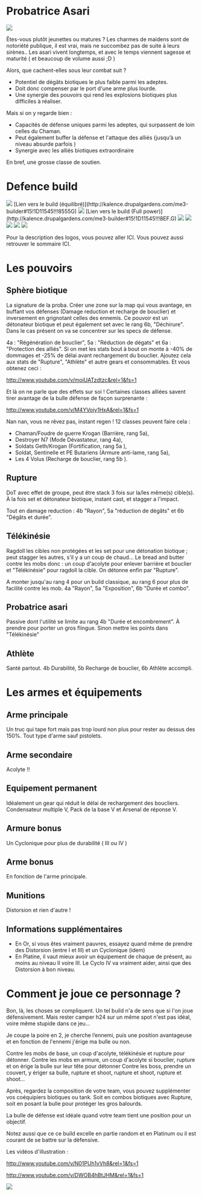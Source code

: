
Probatrice Asari
================

<img src="http://img15.hostingpics.net/pics/770027dailysketch1118asariadeptbythekarld6uqg4t.jpg" />

Êtes-vous plutôt jeunettes ou matures ? Les charmes de maidens sont de notoriété publique, il est vrai, mais ne succombez pas de suite à leurs sirènes..
Les asari vivent longtemps, et avec le temps viennent sagesse et maturité ( et beaucoup de volume aussi  ;D )

Alors, que cachent-elles sous leur combat suit ?

 * Potentiel de dégâts biotiques le plus faible parmi les adeptes.
 * Doit donc compenser par le port d'une arme plus lourde.
 * Une synergie des pouvoirs qui rend les explosions biotiques plus difficiles à réaliser.

Mais si on y regarde bien :

 * Capacités de défense uniques parmi les adeptes, qui surpassent de loin celles du Chaman.
 * Peut également buffer la défense et l'attaque des alliés (jusqu’à un niveau absurde parfois )
 * Synergie avec les alliés biotiques extraordinaire

En bref, une grosse classe de soutien.

Defence build
=============

<img src="http://img15.hostingpics.net/pics/340736asariequilibre.jpg" />
[Lien vers le build (équilibré)](http://kalence.drupalgardens.com/me3-builder#15!1D11545!!!8555G)

<img src="http://img15.hostingpics.net/pics/749188asarifullpower.jpg" />
[Lien vers le build (Full power)](http://kalence.drupalgardens.com/me3-builder#15!1D11545!!!8EF.G)


<img src="https://raw.githubusercontent.com/tst2005/me3/master/static/img/logo1-or-et-platine.png" />
<img src="https://raw.githubusercontent.com/tst2005/me3/master/static/img/logo2-3etoiles.png" />
<img src="https://raw.githubusercontent.com/tst2005/me3/master/static/img/logo3-jaune.png" />
<img src="https://raw.githubusercontent.com/tst2005/me3/master/static/img/logo4-3etoiles.png" />
<img src="https://raw.githubusercontent.com/tst2005/me3/master/static/img/logo5-3etoiles.png" />

Pour la description des logos, vous pouvez aller ICI. Vous pouvez aussi retrouver le sommaire ICI. 

Les pouvoirs
============

## Sphère biotique

La signature de la proba. Créer une zone sur la map qui vous avantage, en buffant vos défenses (Damage reduction et recharge de bouclier) et inversement en grignotant celles des ennemis.
Ce pouvoir est un détonateur biotique et peut également set avec le rang 6b, "Déchirure".
Dans le cas présent on va se concentrer sur les specs de défense.

4a : "Régénération de bouclier", 5a : "Réduction de dégats" et 6a : "Protection des alliés".
Si on met les stats bout à bout on monte à -40% de dommages et -25% de délai avant rechargement du bouclier.
Ajoutez cela aux stats de "Rupture", "Athlète" et autre gears et consommables. Et vous obtenez ceci :

http://www.youtube.com/v/moiUATzdtzc&rel=1&fs=1

Et là on ne parle que des effets sur soi ! Certaines classes alliées savent tirer avantage de la bulle défense de façon surprenante :

http://www.youtube.com/v/M4YVoiy1HxA&rel=1&fs=1

Nan nan, vous ne rêvez pas, instant regen ! 12 classes peuvent faire cela :
 * Chaman/Foudre de guerre Krogan (Barrière, rang 5a),
 * Destroyer N7 (Mode Dévastateur, rang 4a),
 * Soldats Geth/Krogan (Fortification, rang 5a ),
 * Soldat, Sentinelle et PE Butariens (Armure anti-lame, rang 5a),
 * Les 4 Volus (Recharge de bouclier, rang 5b ).

## Rupture

DoT avec effet de groupe, peut être stack 3 fois sur la/les même(s) cible(s).
À la fois set et détonateur biotique, instant cast, et stagger a l'impact.

Tout en damage reduction : 4b "Rayon", 5a "réduction de dégâts" et 6b "Dégâts et durée".

## Télékinésie

Ragdoll les cibles non protégées et les set pour une détonation biotique ; peut stagger les autres, s'il y a un coup de chaud...
Le bread and butter contre les mobs donc : un coup d'acolyte pour enlever barrière et bouclier et "Télékinésie" pour ragdoll la cible. On détonne enfin par "Rupture".

A monter jusqu'au rang 4 pour un build classique, au rang 6 pour plus de facilité contre les mob.
4a "Rayon", 5a "Exposition", 6b "Durée et combo".

## Probatrice asari

Passive dont l'utilité se limite au rang 4b "Durée et encombrement".
À prendre pour porter un gros flingue. Sinon mettre les points dans "Télékinésie"

## Athlète

Santé partout.
4b Durabilité, 5b Recharge de bouclier, 6b Athlète accompli.

Les armes et équipements
========================

## Arme principale

Un truc qui tape fort mais pas trop lourd non plus pour rester au dessus des 150%.
Tout type d'arme sauf pistolets.

## Arme secondaire

Acolyte !!

## Equipement permanent

Idéalement un gear qui réduit le délai de rechargement des boucliers.
Condensateur multiple V, Pack de la base V et Arsenal de réponse V.

## Armure bonus

Un Cyclonique pour plus de durabilité ( III ou IV )

## Arme bonus

En fonction de l'arme principale.

## Munitions

Distorsion et rien d'autre !

## Informations supplémentaires

 * En Or, si vous êtes vraiment pauvres, essayez quand même de prendre des Distorsion (entre I et III) et un Cyclonique (idem)
 * En Platine, il vaut mieux avoir un équipement de chaque de présent, au moins au niveau II voire III. Le Cyclo IV va vraiment aider, ainsi que des Distorsion à bon niveau.

Comment je joue ce personnage ?
===============================

Bon, là, les choses se compliquent. Un tel build n'a de sens que si l'on joue défensivement.
Mais rester camper h24 sur un même spot n'est pas idéal, voire même stupide dans ce jeu...

Je coupe la poire en 2, je cherche l’ennemi, puis une position avantageuse et en fonction de l'ennemi j'érige ma bulle ou non.

Contre les mobs de base, un coup d'acolyte, télékinésie et rupture pour détonner.
Contre les mobs en armure, un coup d'acolyte si bouclier, rupture et on érige la bulle sur leur tête pour détonner
Contre les boss, prendre un couvert, y ériger sa bulle, rupture et shoot, rupture et shoot, rupture et shoot...

Après, regardez la composition de votre team, vous pouvez supplémenter vos coéquipiers biotiques ou tank.
Soit en combos biotiques avec Rupture, soit en posant la bulle pour protéger les gros balourds.

La bulle de défense est idéale quand votre team tient une position pour un objectif.

Notez aussi que ce ce build excelle en partie random et en Platinum ou il est courant de se battre sur la défensive.

Les vidéos d'illustration :

http://www.youtube.com/v/N01PUh1vVh8&rel=1&fs=1

http://www.youtube.com/v/DWOB4hBtJHM&rel=1&fs=1

<img src="http://img11.hostingpics.net/pics/444107samshepareyouallrightteaserbyfishbone76d62lohz.png" />

